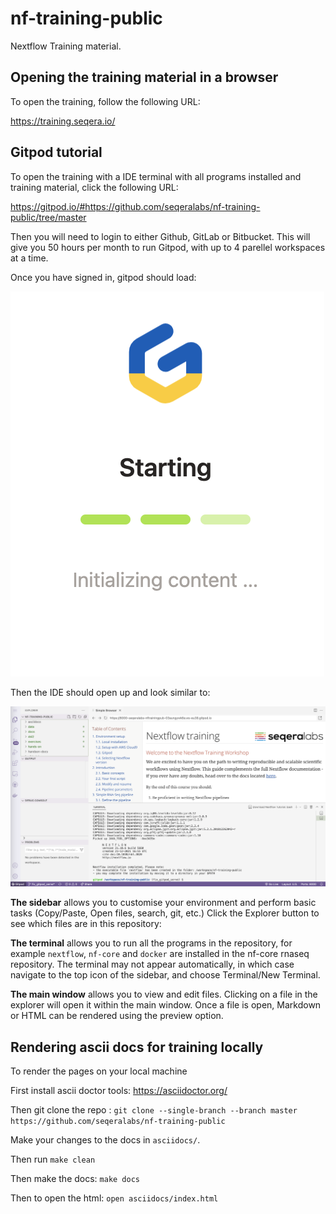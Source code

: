 # nf-training-public

Nextflow Training material. 

## Opening the training material in a browser

To open the training, follow the following URL:

https://training.seqera.io/

## Gitpod tutorial

To open the training with a IDE terminal with all programs installed and training material, click the following URL:

https://gitpod.io/#https://github.com/seqeralabs/nf-training-public/tree/master

Then you will need to login to either Github, GitLab or Bitbucket. This will give you 50 hours per month to run Gitpod, with up to 4 parellel workspaces at a time.

Once you have signed in, gitpod should load:

![PNG](/asciidocs/img/gitpod.png)

Then the IDE should open up and look similar to:

![PNG](/asciidocs/img/gitpod.welcome.png)

**The sidebar** allows you to customise your environment and perform basic tasks (Copy/Paste, Open files, search, git, etc.) Click the Explorer button to see which files are in this repository:

**The terminal** allows you to run all the programs in the repository, for example `nextflow`, `nf-core` and `docker` are installed in the nf-core rnaseq repository. The terminal may not appear automatically, in which case navigate to the top icon of the sidebar, and choose Terminal/New Terminal.

**The main window** allows you to view and edit files. Clicking on a file in the explorer will open it within the main window. Once a file is open, Markdown or HTML can be rendered using the preview option.



## Rendering ascii docs for training locally

To render the pages on your local machine

First install ascii doctor tools: https://asciidoctor.org/

Then git clone the repo : `git clone --single-branch --branch master https://github.com/seqeralabs/nf-training-public`

Make your changes to the docs in `asciidocs/`.

Then run `make clean`

Then make the docs: `make docs`

Then to open the html: `open asciidocs/index.html`
